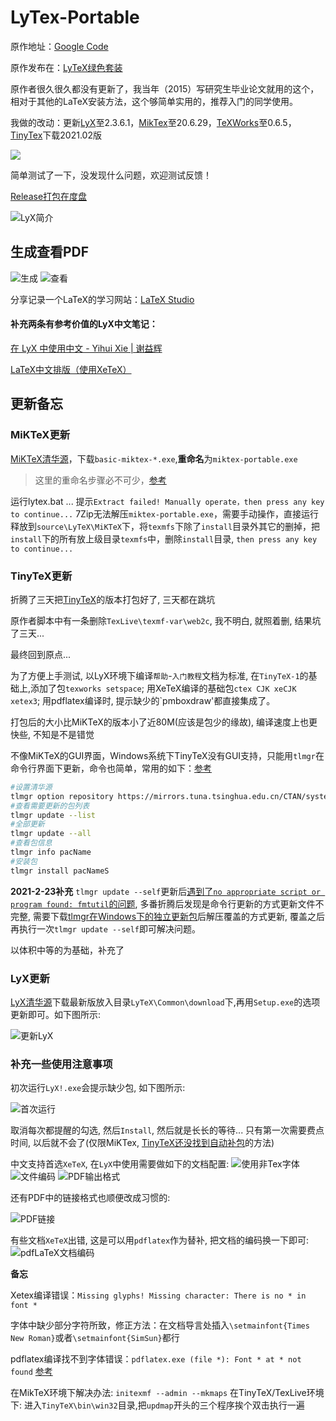 # LyTex-Portable

原作地址：[Google Code](https://code.google.com/archive/p/lytex/) 

原作发布在：[LyTeX绿色套装](http://bbs.ctex.org/forum.php?mod=viewthread&tid=46857)

原作者很久很久都没有更新了，我当年（2015）写研究生毕业论文就用的这个，相对于其他的LaTeX安装方法，这个够简单实用的，推荐入门的同学使用。

我做的改动：更新[LyX](https://mirrors.tuna.tsinghua.edu.cn/lyx/bin/)至2.3.6.1，[MikTex](https://mirrors.tuna.tsinghua.edu.cn/ctan/systems/win32/miktex/setup/)至20.6.29，[TeXWorks](https://github.com/TeXworks/texworks/releases)至0.6.5，[TinyTex](https://github.com/yihui/tinytex-releases)下载2021.02版

![](./manual/images/lyx.png)

简单测试了一下，没发现什么问题，欢迎测试反馈！

[Release打包在度盘](https://pan.baidu.com/s/1c37Tgf2)

![LyX简介](./manual/images/lyx2.png)

## 生成查看PDF

![生成](./manual/images/pdf1.png)
![查看](./manual/images/pdf2.png)

分享记录一个LaTeX的学习网站：[LaTeX Studio](http://wenda.latexstudio.net/)

#### 补充两条有参考价值的LyX中文笔记：

[在 LyX 中使用中文 - Yihui Xie | 谢益辉](https://yihui.name/cn/2011/05/write-chinese-in-lyx/)

[LaTeX中文排版（使用XeTeX）](http://linux-wiki.cn/wiki/zh-hans/LaTeX中文排版（使用XeTeX）)

## 更新备忘

### MiKTeX更新

[MiKTeX清华源](https://mirrors.tuna.tsinghua.edu.cn/CTAN/systems/win32/miktex/setup/windows-x86/)，下载`basic-miktex-*.exe`,**重命名**为`miktex-portable.exe` 

> 这里的重命名步骤必不可少，[参考](https://miktex.org/howto/portable-edition)

运行lytex.bat ... 
提示`Extract failed! Manually operate，then press any key to continue...`
7Zip无法解压`miktex-portable.exe`，需要手动操作，直接运行释放到`source\LyTeX\MiKTeX`下，将`texmfs`下除了`install`目录外其它的删掉，把`install`下的所有放上级目录`texmfs`中，删除`install`目录, `then press any key to continue...`

### TinyTeX更新

折腾了三天把[TinyTeX](https://github.com/yihui/tinytex)的版本打包好了, 三天都在跳坑

原作者脚本中有一条删除`TexLive\texmf-var\web2c`, 我不明白, 就照着删, 结果坑了三天...

最终回到原点...

为了方便上手测试, 以LyX环境下编译`帮助`-`入门教程`文档为标准, 
在`TinyTeX-1`的基础上,添加了包`texworks setspace`; 
用XeTeX编译的基础包`ctex CJK xeCJK xetex3`;
用pdflatex编译时, 提示缺少的`pmboxdraw'都直接集成了。

打包后的大小比MiKTeX的版本小了近80M(应该是包少的缘故), 编译速度上也更快些, 不知是不是错觉

不像MiKTeX的GUI界面，Windows系统下TinyTeX没有GUI支持，只能用`tlmgr`在命令行界面下更新，命令也简单，常用的如下：[参考](https://www.tug.org/texlive/doc/tlmgr.html#update-option...-pkg)

```bash
#设置清华源
tlmgr option repository https://mirrors.tuna.tsinghua.edu.cn/CTAN/systems/texlive/tlnet
#查看需要更新的包列表
tlmgr update --list
#全部更新
tlmgr update --all
#查看包信息
tlmgr info pacName
#安装包
tlmgr install pacNameS
```
 **2021-2-23补充**
`tlmgr update --self`更新后[遇到了`no appropriate script or program found: fmtutil`的问题](https://github.com/yihui/tinytex/issues/282), 多番折腾后发现是命令行更新的方式更新文件不完整, 需要下载[tlmgr在Windows下的独立更新包](https://mirrors.tuna.tsinghua.edu.cn/CTAN/systems/texlive/tlnet/update-tlmgr-latest.exe)后解压覆盖的方式更新, 覆盖之后再执行一次`tlmgr update --self`即可解决问题。

以体积中等的为基础，补充了

### LyX更新

[LyX清华源](https://mirrors.tuna.tsinghua.edu.cn/lyx/bin/)下载最新版放入目录`LyTeX\Common\download`下,再用`Setup.exe`的选项更新即可。如下图所示:

![更新LyX](./manual/images/lyx-up.png)

### 补充一些使用注意事项

初次运行`LyX!.exe`会提示缺少包, 如下图所示:

![首次运行](./manual/images/lyx_init.png)

取消每次都提醒的勾选, 然后`Install`, 然后就是长长的等待... 只有第一次需要费点时间, 以后就不会了(仅限MiKTex, [TinyTeX还没找到自动补包](https://tex.stackexchange.com/questions/110501/auto-package-download-for-texlive)的方法)

中文支持首选`XeTeX`, 在`LyX`中使用需要做如下的文档配置:
![使用非Tex字体](./manual/images/lyx_xetex-1.png)
![文件编码](./manual/images/lyx_xetex-2.png)
![PDF输出格式](./manual/images/lyx_xetex-3.png)

还有PDF中的链接格式也顺便改成习惯的:

![PDF链接](./manual/images/pdf-link.png)

有些文档`XeTeX`出错, 这是可以用`pdflatex`作为替补, 把文档的编码换一下即可:
![pdfLaTeX文档编码](./manual/images/lyx_pdflatex.png)

**备忘**

Xetex编译错误：`Missing glyphs! Missing character: There is no * in font *`

字体中缺少部分字符所致，修正方法：在文档导言处插入`\setmainfont{Times New Roman}`或者`\setmainfont{SimSun}`都行

pdflatex编译找不到字体错误：`pdflatex.exe (file *): Font * at * not found` [参考](https://tex.stackexchange.com/questions/280631/new-font-file-not-found-with-miktex-installation)

在MikTeX环境下解决办法: `initexmf --admin --mkmaps`
在TinyTeX/TexLive环境下: 进入`TinyTeX\bin\win32`目录,把`updmap`开头的三个程序挨个双击执行一遍




